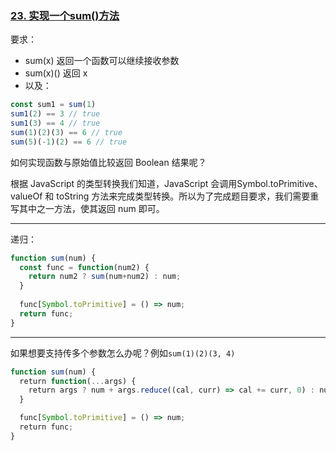 ### [23. 实现一个sum()方法](https://bigfrontend.dev/zh/problem/create-a-sum)

要求：

+ sum(x) 返回一个函数可以继续接收参数
+ sum(x)() 返回 x
+ 以及：

~~~js
const sum1 = sum(1)
sum1(2) == 3 // true
sum1(3) == 4 // true
sum(1)(2)(3) == 6 // true
sum(5)(-1)(2) == 6 // true
~~~

如何实现函数与原始值比较返回 Boolean 结果呢？

根据 JavaScript 的类型转换我们知道，JavaScript 会调用Symbol.toPrimitive、 valueOf 和 toString 方法来完成类型转换。所以为了完成题目要求，我们需要重写其中之一方法，使其返回 num 即可。

---------------

递归：

~~~js
function sum(num) {
  const func = function(num2) { 
    return num2 ? sum(num+num2) : num;
  }
  
  func[Symbol.toPrimitive] = () => num;
  return func; 
}
~~~

-----------------

如果想要支持传多个参数怎么办呢？例如`sum(1)(2)(3, 4)`

~~~js
function sum(num) {
  return function(...args) {
    return args ? num + args.reduce((cal, curr) => cal += curr, 0) : num; 
  }

  func[Symbol.toPrimitive] = () => num;
  return func; 
}
~~~

